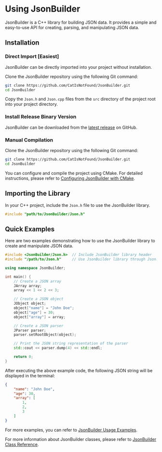 # Using JsonBuilder

JsonBuilder is a C++ library for building JSON data. It provides a simple and easy-to-use API for creating, parsing, and manipulating JSON data.

## Installation

### Direct Import [Easiest]

JsonBuilder can be directly imported into your project without installation.

Clone the JsonBuilder repository using the following Git command:
```bash
git clone https://github.com/CatIsNotFound/JsonBuilder.git  
cd JsonBuilder
```

Copy the `Json.h` and `Json.cpp` files from the `src` directory of the project root into your project directory.

### Install Release Binary Version

JsonBuilder can be downloaded from the [latest release](https://github.com/CatIsNotFound/JsonBuilder/releases/latest) on GitHub.

### Manual Compilation

Clone the JsonBuilder repository using the following Git command:
```bash
git clone https://github.com/CatIsNotFound/JsonBuilder.git  
cd JsonBuilder
```

You can configure and compile the project using CMake. For detailed instructions, please refer to [Configuring JsonBuilder with CMake](cmake.md).

## Importing the Library

In your C++ project, include the `Json.h` file to use the JsonBuilder library.

```cpp
#include "path/to/JsonBuilder/Json.h"
```

## Quick Examples

Here are two examples demonstrating how to use the JsonBuilder library to create and manipulate JSON data.

```cpp
#include <JsonBuilder/Json.h>  // Include JsonBuilder library header
#include "/path/to/Json.h"     // Use JsonBuilder library through Json.h header

using namespace JsonBuilder;

int main() {
    // Create a JSON array
    JArray array;
    array << 1 << 2 << 3;

    // Create a JSON object
    JObject object;
    object["name"] = "John Doe";
    object["age"] = 30;
    object["array"] = array;

    // Create a JSON parser
    JParser parser;
    parser.setRootObject(object);

    // Print the JSON string representation of the parser
    std::cout << parser.dump(4) << std::endl;

    return 0;
}
```

After executing the above example code, the following JSON string will be displayed in the terminal:
```json
{
    "name": "John Doe",
    "age": 30,
    "array": [
        1,
        2,
        3
    ]
}
```

For more examples, you can refer to [JsonBuilder Usage Examples](example.md).

For more information about JsonBuilder classes, please refer to [JsonBuilder Class Reference](class.md).